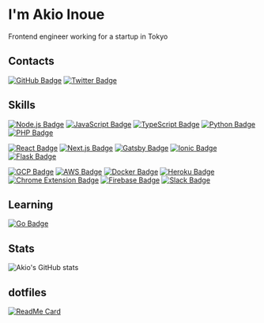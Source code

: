 # I'm Akio Inoue

Frontend engineer working for a startup in Tokyo

## Contacts

[![GitHub Badge](https://img.shields.io/badge/-GitHub-000?style=flat&logo=Github&logoColor=white)](https://github.com/ainoue1995)
[![Twitter Badge](https://img.shields.io/badge/-Twitter-1ca0f1?style=flat&logo=twitter&logoColor=white&link=https://twitter.com/Akii0205)](https://twitter.com/Akii0205)

## Skills

[![Node.js Badge](https://img.shields.io/badge/-Node.js-green.svg?logo=node.js&style=plastic)](https://github.com/ainoue1995)
[![JavaScript Badge](https://img.shields.io/badge/-Javascript-F7DF1E.svg?logo=javascript&style=plastic)](https://github.com/ainoue1995)
[![TypeScript Badge](https://img.shields.io/badge/-Typescript-007ACC.svg?logo=typescript&style=plastic)](https://github.com/ainoue1995)
[![Python Badge](https://img.shields.io/badge/-Python-F7F7F7.svg?logo=python&style=plastic)](https://github.com/ainoue1995)
[![PHP Badge](https://img.shields.io/badge/-Php-white.svg?logo=php&style=plastic)](https://github.com/ainoue1995)

[![React Badge](https://img.shields.io/badge/-React-F7F7F7.svg?logo=react&style=plastic)](https://github.com/ainoue1995)
[![Next.js Badge](https://img.shields.io/badge/-Next.js-000000.svg?logo=next.js&style=plastic)](https://github.com/ainoue1995)
[![Gatsby Badge](https://img.shields.io/badge/-Gatsby-663399.svg?logo=gatsby&style=plastic)](https://github.com/ainoue1995)
[![Ionic Badge](https://img.shields.io/badge/-Ionic-3880FF.svg?logo=ionic&style=plastic)](https://github.com/ainoue1995)
[![Flask Badge](https://img.shields.io/badge/-Flask-000000.svg?logo=flask&style=plastic)](https://github.com/ainoue1995)

[![GCP Badge](https://img.shields.io/badge/-GCP-F7F7F7.svg?logo=google-cloud&style=plastic)](https://github.com/ainoue1995)
[![AWS Badge](https://img.shields.io/badge/-AWS-232F3E.svg?logo=amazon-aws&style=plastic)](https://github.com/ainoue1995)
[![Docker Badge](https://img.shields.io/badge/-Docker-1488C6.svg?logo=docker&style=plastic)](https://github.com/ainoue1995)
[![Heroku Badge](https://img.shields.io/badge/-Heroku-430098.svg?logo=heroku&style=plastic)](https://github.com/ainoue1995)
[![Chrome Extension Badge](https://img.shields.io/badge/-chrome%20extension-F7F7F7.svg?logo=google-chrome&style=plastic)](https://github.com/ainoue1995)
[![Firebase Badge](https://img.shields.io/badge/-Firebase-FFCA28.svg?logo=firebase&style=plastic)](https://github.com/ainoue1995)
[![Slack Badge](https://img.shields.io/badge/-Slack-4A154B.svg?logo=slack&style=plastic)](https://github.com/ainoue1995)

## Learning

[![Go Badge](https://img.shields.io/badge/-Go-76E1FE.svg?logo=go&style=plastic)](https://github.com/ainoue1995)


## Stats

![Akio's GitHub stats](https://github-readme-stats.vercel.app/api?username=ainoue1995)



## dotfiles

[![ReadMe Card](https://github-readme-stats.vercel.app/api/pin/?username=ainoue1995&repo=dotfiles&theme=dark)](https://github.com/ainoue1995/dotfiles)
